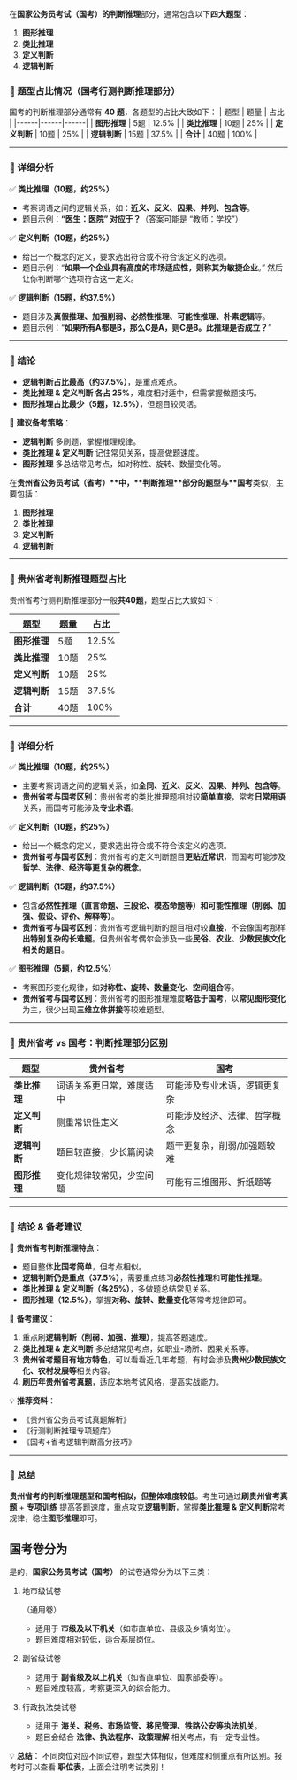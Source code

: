 在**国家公务员考试（国考）**的**判断推理**部分，通常包含以下**四大题型**：  

1. **图形推理**  
2. **类比推理**  
3. **定义判断**  
4. **逻辑判断**  

### **📌 题型占比情况（国考行测判断推理部分）**
国考的判断推理部分通常有 **40 题**，各题型的占比大致如下：
| 题型 | 题量 | 占比 |
|------|------|------|
| **图形推理** | 5题 | 12.5% |
| **类比推理** | 10题 | 25% |
| **定义判断** | 10题 | 25% |
| **逻辑判断** | 15题 | 37.5% |
| **合计** | 40题 | 100% |

---

### **📌 详细分析**
✅ **类比推理（10题，约25%）**  
- 考察词语之间的逻辑关系，如：**近义、反义、因果、并列、包含等**。  
- 题目示例：**“医生：医院” 对应于？**（答案可能是 “教师：学校”）  

✅ **定义判断（10题，约25%）**  
- 给出一个概念的定义，要求选出符合或不符合该定义的选项。  
- 题目示例：“**如果一个企业具有高度的市场适应性，则称其为敏捷企业**。” 然后让你判断哪个选项符合这一定义。  

✅ **逻辑判断（15题，约37.5%）**  
- 题目涉及**真假推理、加强削弱、必然性推理、可能性推理、朴素逻辑**等。  
- 题目示例：“**如果所有A都是B，那么C是A，则C是B。此推理是否成立？**”  

---

### **📌 结论**
- **逻辑判断占比最高（约37.5%）**，是重点难点。  
- **类比推理 & 定义判断 各占 25%**，难度相对适中，但需掌握做题技巧。  
- **图形推理占比最少（5题，12.5%）**，但题目较灵活。  

📌 **建议备考策略**：
- **逻辑判断** 多刷题，掌握推理规律。  
- **类比推理 & 定义判断** 记住常见关系，提高做题速度。  
- **图形推理** 多总结常见考点，如对称性、旋转、数量变化等。





在**贵州省公务员考试（省考）\**中，\*\*判断推理\*\*部分的题型与\**国考**类似，主要包括：

1. **图形推理**
2. **类比推理**
3. **定义判断**
4. **逻辑判断**

------

### **📌 贵州省考判断推理题型占比**

贵州省考行测判断推理部分一般**共40题**，题型占比大致如下：

| 题型         | 题量 | 占比  |
| ------------ | ---- | ----- |
| **图形推理** | 5题  | 12.5% |
| **类比推理** | 10题 | 25%   |
| **定义判断** | 10题 | 25%   |
| **逻辑判断** | 15题 | 37.5% |
| **合计**     | 40题 | 100%  |

------

### **📌 详细分析**

✅ **类比推理（10题，约25%）**

- 主要考察词语之间的逻辑关系，如**全同、近义、反义、因果、并列、包含等**。
- **贵州省考与国考区别**：贵州省考的类比推理题相对较**简单直接**，常考**日常用语**关系，而国考可能涉及**专业术语**。

✅ **定义判断（10题，约25%）**

- 给出一个概念的定义，要求选出符合或不符合该定义的选项。
- **贵州省考与国考区别**：贵州省考的定义判断题目**更贴近常识**，而国考可能涉及**哲学、法律、经济等更复杂的概念**。

✅ **逻辑判断（15题，约37.5%）**

- 包含**必然性推理（直言命题、三段论、模态命题等）和可能性推理（削弱、加强、假设、评价、解释等）**。
- **贵州省考与国考区别**：贵州省考逻辑判断的题目相对较**直接**，不会像国考那样**出特别复杂的长难题**。但贵州省考偶尔会涉及一些**民俗、农业、少数民族文化相关的题目**。

✅ **图形推理（5题，约12.5%）**

- 考察图形变化规律，如**对称性、旋转、数量变化、空间组合**等。
- **贵州省考与国考区别**：贵州省考的图形推理难度**略低于国考**，以**常见图形变化**为主，很少出现**三维立体拼接**等较难题型。

------

### **📌 贵州省考 vs 国考：判断推理部分区别**

| 题型         | 贵州省考                 | 国考                         |
| ------------ | ------------------------ | ---------------------------- |
| **类比推理** | 词语关系更日常，难度适中 | 可能涉及专业术语，逻辑更复杂 |
| **定义判断** | 侧重常识性定义           | 可能涉及经济、法律、哲学概念 |
| **逻辑判断** | 题目较直接，少长篇阅读   | 题干更复杂，削弱/加强题较难  |
| **图形推理** | 变化规律较常见，少空间题 | 可能有三维图形、折纸题等     |

------

### **📌 结论 & 备考建议**

📌 **贵州省考判断推理特点**：

- 题目整体**比国考简单**，但考点相似。
- **逻辑判断仍是重点（37.5%）**，需要重点练习**必然性推理**和**可能性推理**。
- **类比推理 & 定义判断（各25%）**，多做题总结常见关系。
- **图形推理（12.5%）**，掌握**对称、旋转、数量变化**等常考规律即可。

📌 **备考建议**：

1. 重点刷**逻辑判断（削弱、加强、推理）**，提高答题速度。
2. **类比推理 & 定义判断** 多总结常见考点，如职业-场所、因果关系等。
3. **贵州省考题目有地方特色**，可以看看近几年考题，有时会涉及**贵州少数民族文化、农村发展等**相关内容。
4. **刷历年贵州省考真题**，适应本地考试风格，提高实战能力。

💡 **推荐资料**：

- 《贵州省公务员考试真题解析》
- 《行测判断推理专项题库》
- 《国考+省考逻辑判断高分技巧》

------

### **📌 总结**

**贵州省考的判断推理题型和国考相似，但整体难度较低**。考生可通过**刷贵州省考真题** + **专项训练** 提高答题速度，重点攻克**逻辑判断**，掌握**类比推理 & 定义判断**常考规律，稳住**图形推理**即可。





## 国考卷分为

是的，**国家公务员考试（国考）** 的试卷通常分为以下三类：

1. 地市级试卷

   （通用卷）

   - 适用于 **市级及以下机关**（如市直单位、县级及乡镇岗位）。
   - 题目难度相对较低，适合基层岗位。

2. 副省级试卷

   - 适用于 **副省级及以上机关**（如省直单位、国家部委等）。
   - 题目难度较高，考察更深入的综合能力。

3. 行政执法类试卷

   - 适用于 **海关、税务、市场监管、移民管理、铁路公安等执法机关**。
   - 题目会结合 **法律、执法程序、政策理解** 相关考点，有一定专业性。

💡 **总结**：
 不同岗位对应不同试卷，题型大体相似，但难度和侧重点有所区别。报考时可以查看 **职位表**，上面会注明考试类别！